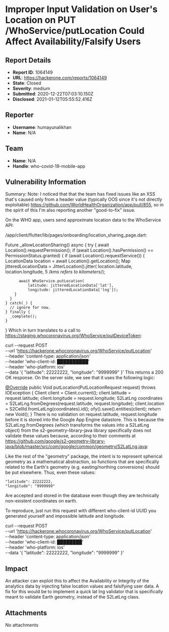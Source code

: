 # Improper Input Validation on User's Location on PUT /WhoService/putLocation Could Affect Availability/Falsify Users

## Report Details
- **Report ID**: 1064149
- **URL**: https://hackerone.com/reports/1064149
- **State**: Closed
- **Severity**: medium
- **Submitted**: 2020-12-22T07:03:10.150Z
- **Disclosed**: 2021-01-12T05:55:52.416Z

## Reporter
- **Username**: humayunalikhan
- **Name**: N/A

## Team
- **Name**: N/A
- **Handle**: who-covid-19-mobile-app

## Vulnerability Information
Summary:
Note: I noticed that that the team has fixed issues like an XSS that's caused only from a header value (typically OOS since it's not directly exploitable) https://github.com/WorldHealthOrganization/app/pull/855, so in the spirit of this I'm also reporting another "good-to-fix" issue.

On the WHO app, users send approximate location data to the WhoService API:

/app/client/flutter/lib/pages/onboarding/location_sharing_page.dart:

  Future<void> _allowLocationSharing() async {
    try {
      await Location().requestPermission();
      if (await Location().hasPermission() == PermissionStatus.granted) {
        if (await Location().requestService()) {
          LocationData location = await Location().getLocation();
          Map jitteredLocationData = JitterLocation().jitter(
              location.latitude, location.longitude,
              5 /*kms refers to kilometers*/);

          await WhoService.putLocation(
              latitude: jitteredLocationData['lat'],
              longitude: jitteredLocationData['lng']);
        }
      }
    } catch(_) {
      // ignore for now.
    } finally {
      _complete();
    }
  }
Which in turn translates to a call to https://staging.whocoronavirus.org/WhoService/putDeviceToken:

curl --request POST \
  --url 'https://hackerone.whocoronavirus.org/WhoService/putLocation' \
  --header 'content-type: application/json' \
  --header 'who-client-id: ██████████' \
  --header 'who-platform: ios' \
  --data '{
    "latitude": 22222222,
    "longitude": "9999999"
}'
This returns a 200 OK response. On the server side, we see that it uses the following logic:

  [@Override](/override) public Void putLocation(PutLocationRequest request) throws IOException {
    Client client = Client.current();
    client.latitude = request.latitude;
    client.longitude = request.longitude;
    S2LatLng coordinates = S2LatLng.fromDegrees(request.latitude, request.longitude);
    client.location = S2CellId.fromLatLng(coordinates).id();
    ofy().save().entities(client);
    return new Void();
  }
There is no validation on request.latitude, request.longitude before it is stored into the Google App Engine datastore. This is because the S2LatLng.fromDegrees (which transforms the values into a S2LatLng object) from the s2-geometry-library-java library specifically does not validate these values because, according to their comments at https://github.com/google/s2-geometry-library-java/blob/master/src/com/google/common/geometry/S2LatLng.java:

Like the rest of the "geometry" package, the
intent is to represent spherical geometry as a mathematical abstraction, so
functions that are specifically related to the Earth's geometry (e.g.
easting/northing conversions) should be put elsewhere.
Thus, even these values:

    "latitude": 22222222,
    "longitude": "9999999"
Are accepted and stored in the database even though they are technically non-existent coordinates on earth.

To reproduce, just run this request with different who-client-id UUID you generated yourself and impossible latitude and longitude.

curl --request POST \
  --url 'https://hackerone.whocoronavirus.org/WhoService/putLocation' \
  --header 'content-type: application/json' \
  --header 'who-client-id: ████████' \
  --header 'who-platform: ios' \
  --data '{
    "latitude": 22222222,
    "longitude": "9999999"
}'

## Impact

An attacker can exploit this to affect the Availability or Integrity of the analytics data by injecting false location values and falsifying user data. A fix for this would be to implement a quick lat lng validator that is specifically meant to validate Earth geometry, instead of the S2LatLng class.

## Attachments
No attachments
